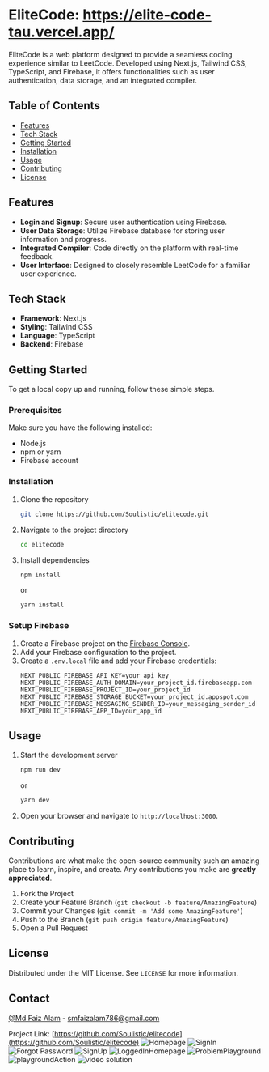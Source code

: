 # EliteCode: https://elite-code-tau.vercel.app/

EliteCode is a web platform designed to provide a seamless coding experience similar to LeetCode. Developed using Next.js, Tailwind CSS, TypeScript, and Firebase, it offers functionalities such as user authentication, data storage, and an integrated compiler.

## Table of Contents

- [Features](#features)
- [Tech Stack](#tech-stack)
- [Getting Started](#getting-started)
- [Installation](#installation)
- [Usage](#usage)
- [Contributing](#contributing)
- [License](#license)

## Features

- **Login and Signup**: Secure user authentication using Firebase.
- **User Data Storage**: Utilize Firebase database for storing user information and progress.
- **Integrated Compiler**: Code directly on the platform with real-time feedback.
- **User Interface**: Designed to closely resemble LeetCode for a familiar user experience.

## Tech Stack

- **Framework**: Next.js
- **Styling**: Tailwind CSS
- **Language**: TypeScript
- **Backend**: Firebase

## Getting Started

To get a local copy up and running, follow these simple steps.

### Prerequisites

Make sure you have the following installed:

- Node.js
- npm or yarn
- Firebase account

### Installation

1. Clone the repository
    ```sh
    git clone https://github.com/Soulistic/elitecode.git
    ```
2. Navigate to the project directory
    ```sh
    cd elitecode
    ```
3. Install dependencies
    ```sh
    npm install
    ```
    or
    ```sh
    yarn install
    ```

### Setup Firebase

1. Create a Firebase project on the [Firebase Console](https://console.firebase.google.com/).
2. Add your Firebase configuration to the project.
3. Create a `.env.local` file and add your Firebase credentials:
    ```env
    NEXT_PUBLIC_FIREBASE_API_KEY=your_api_key
    NEXT_PUBLIC_FIREBASE_AUTH_DOMAIN=your_project_id.firebaseapp.com
    NEXT_PUBLIC_FIREBASE_PROJECT_ID=your_project_id
    NEXT_PUBLIC_FIREBASE_STORAGE_BUCKET=your_project_id.appspot.com
    NEXT_PUBLIC_FIREBASE_MESSAGING_SENDER_ID=your_messaging_sender_id
    NEXT_PUBLIC_FIREBASE_APP_ID=your_app_id
    ```

## Usage

1. Start the development server
    ```sh
    npm run dev
    ```
    or
    ```sh
    yarn dev
    ```
2. Open your browser and navigate to `http://localhost:3000`.

## Contributing

Contributions are what make the open-source community such an amazing place to learn, inspire, and create. Any contributions you make are **greatly appreciated**.

1. Fork the Project
2. Create your Feature Branch (`git checkout -b feature/AmazingFeature`)
3. Commit your Changes (`git commit -m 'Add some AmazingFeature'`)
4. Push to the Branch (`git push origin feature/AmazingFeature`)
5. Open a Pull Request

## License

Distributed under the MIT License. See `LICENSE` for more information.

## Contact

[@Md Faiz Alam](https://www.linkedin.com/in/faiz-alam-3933ba220/) - smfaizalam786@gmail.com

Project Link: [https://github.com/Soulistic/elitecode](https://github.com/Soulistic/elitecode)
![Homepage](/Image/image.png)
![SignIn](/Image/Signin.png)
![Forgot Password](/Image/ForgotPassword.png)
![SignUp](/Image/SignUp.png)
![LoggedInHomepage](/Image/LoggedInHomePage.png)
![ProblemPlayground](/Image/ProblemPlayground.png)
![playgroundAction](/Image/Playgroundaction.png)
![video solution](/Image/VideoSolution.png)
